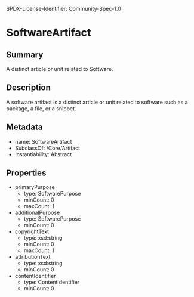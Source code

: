 SPDX-License-Identifier: Community-Spec-1.0

# SoftwareArtifact

## Summary

A distinct article or unit related to Software.

## Description

A software artifact is a distinct article or unit related to software
such as a package, a file, or a snippet.

## Metadata

- name: SoftwareArtifact
- SubclassOf: /Core/Artifact
- Instantiability: Abstract

## Properties

- primaryPurpose
  - type: SoftwarePurpose
  - minCount: 0
  - maxCount: 1
- additionalPurpose
  - type: SoftwarePurpose
  - minCount: 0
- copyrightText
  - type: xsd:string
  - minCount: 0
  - maxCount: 1
- attributionText
  - type: xsd:string
  - minCount: 0
- contentIdentifier
  - type: ContentIdentifier
  - minCount: 0


